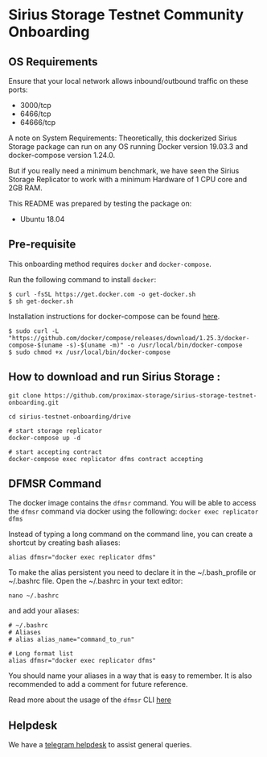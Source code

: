 # Sirius Storage Testnet Community Onboarding

## OS Requirements
Ensure that your local network allows inbound/outbound traffic on these ports:
- 3000/tcp
- 6466/tcp
- 64666/tcp

A note on System Requirements:
Theoretically, this dockerized Sirius Storage package can run on any OS running Docker version 19.03.3 and docker-compose version 1.24.0.

But if you really need a minimum benchmark, we have seen the Sirius Storage Replicator to work with a minimum Hardware of 1 CPU core and 2GB RAM.

This README was prepared by testing the package on:
- Ubuntu 18.04


## Pre-requisite
This onboarding method requires `docker` and `docker-compose`.  

Run the following command to install `docker`:
```
$ curl -fsSL https://get.docker.com -o get-docker.sh
$ sh get-docker.sh
```

Installation instructions for docker-compose can be found [here](https://docs.docker.com/compose/install/).

```
$ sudo curl -L "https://github.com/docker/compose/releases/download/1.25.3/docker-compose-$(uname -s)-$(uname -m)" -o /usr/local/bin/docker-compose
$ sudo chmod +x /usr/local/bin/docker-compose
```

## How to download and run Sirius Storage :

```
git clone https://github.com/proximax-storage/sirius-storage-testnet-onboarding.git

cd sirius-testnet-onboarding/drive

# start storage replicator
docker-compose up -d

# start accepting contract
docker-compose exec replicator dfms contract accepting
```

## DFMSR Command
The docker image contains the `dfmsr` command. You will be able to access the `dfmsr` command via docker using the following:
`docker exec replicator dfms` 

Instead of typing a long command on the command line, you can create a shortcut by creating bash aliases:
```
alias dfmsr="docker exec replicator dfms"
```

To make the alias persistent you need to declare it in the ~/.bash_profile or ~/.bashrc file. Open the ~/.bashrc in your text editor:
```
nano ~/.bashrc
```
and add your aliases:

```
# ~/.bashrc
# Aliases
# alias alias_name="command_to_run"

# Long format list
alias dfmsr="docker exec replicator dfms"
```

You should name your aliases in a way that is easy to remember. It is also recommended to add a comment for future reference.

Read more about the usage of the `dfmsr` CLI [here](https://storagedocs.xpxsirius.io/)


## Helpdesk
We have a [telegram helpdesk](https://t.me/proximaxhelpdesk) to assist general queries.
